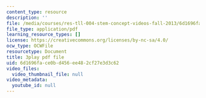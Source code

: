 ```yaml
---
content_type: resource
description: ''
file: /media/courses/res-tll-004-stem-concept-videos-fall-2013/6d1696face0bd456ee482cf27e3d3c62_w4y12u5S0HE.pdf
file_type: application/pdf
learning_resource_types: []
license: https://creativecommons.org/licenses/by-nc-sa/4.0/
ocw_type: OCWFile
resourcetype: Document
title: 3play pdf file
uid: 6d1696fa-ce0b-d456-ee48-2cf27e3d3c62
video_files:
  video_thumbnail_file: null
video_metadata:
  youtube_id: null
---
```

